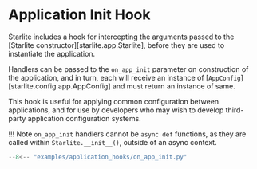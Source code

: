 # Application Init Hook

Starlite includes a hook for intercepting the arguments passed to the [Starlite constructor][starlite.app.Starlite],
before they are used to instantiate the application.

Handlers can be passed to the `on_app_init` parameter on construction of the application, and in turn, each will receive
an instance of [`AppConfig`][starlite.config.app.AppConfig] and must return an instance of same.

This hook is useful for applying common configuration between applications, and for use by developers who may wish to
develop third-party application configuration systems.

!!! Note
    `on_app_init` handlers cannot be `async def` functions, as they are called within `Starlite.__init__()`, outside of
    an async context.

```py title="After Exception Hook"
--8<-- "examples/application_hooks/on_app_init.py"
```
